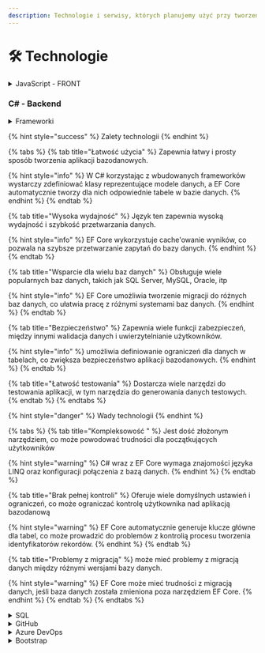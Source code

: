 ```yaml
---
description: Technologie i serwisy, których planujemy użyć przy tworzeniu aplikacji.
---
```


# 🛠 Technologie

<details>

<summary>JavaScript - FRONT</summary>

Vue.js

</details>

### C# - Backend

<details>

<summary>Frameworki</summary>

### EF CORE

Entity Framework Core (EF Core) to narzędzie dla języka C#, które umożliwia programistom manipulowanie danymi w bazie danych.&#x20;

EF Core pozwala na mapowanie obiektów w kodzie na odpowiednie obiekty w bazie danych, dzięki czemu programiści mogą pracować z danymi za pomocą języka C#.&#x20;

Jest to otwartoźródłowy projekt stworzony przez Microsoft.

Programiści definiują modele obiektów, a EF Core tworzy schemat bazy danych z tych modeli.

```
// "Entity Framework Core in Action" autorstwa Jona Smitha
 - rozdział 1: 
"Introducing Entity Framework Core"
```

### ASP.NET CORE

.NET Core to otwarte oprogramowanie, które umożliwia tworzenie aplikacji internetowych, w tym REST API, na różnych systemach operacyjnych

REST API to interfejs programowania aplikacji, który umożliwia komunikację między różnymi systemami i aplikacjami za pomocą protokołu HTTP.

ASP.NET Core to framework, który zapewnia narzędzia i biblioteki do budowania aplikacji internetowych i REST API.&#x20;

```
// "Building RESTful Web APIs with .NET Core" autorstwa Iriny Scurtu 
```

Ten modułowy framework oferuje wiele funkcji, takich jak obsługa żądań HTTP, routowanie, logowanie, autoryzacja i uwierzytelnianie, testowanie jednostkowe i wiele innych.

</details>

{% hint style="success" %}
Zalety technologii
{% endhint %}

{% tabs %}
{% tab title="Łatwość użycia" %}
Zapewnia łatwy i prosty sposób tworzenia aplikacji bazodanowych.&#x20;

{% hint style="info" %}
W C# korzystając z wbudowanych frameworków wystarczy zdefiniować klasy reprezentujące modele danych, a EF Core automatycznie tworzy dla nich odpowiednie tabele w bazie danych.
{% endhint %}
{% endtab %}

{% tab title="Wysoka wydajność" %}
Język ten zapewnia wysoką wydajność i szybkość przetwarzania danych.

{% hint style="info" %}
EF Core wykorzystuje cache'owanie wyników, co pozwala na szybsze przetwarzanie zapytań do bazy danych.
{% endhint %}
{% endtab %}

{% tab title="Wsparcie dla wielu baz danych" %}
Obsługuje wiele popularnych baz danych, takich jak SQL Server, MySQL, Oracle, itp

{% hint style="info" %}
EF Core umożliwia tworzenie migracji do różnych baz danych, co ułatwia pracę z różnymi systemami baz danych.
{% endhint %}
{% endtab %}

{% tab title="Bezpieczeństwo" %}
Zapewnia wiele funkcji zabezpieczeń, między innymi walidacja danych i uwierzytelnianie użytkowników.

{% hint style="info" %}
umożliwia definiowanie ograniczeń dla danych w tabelach, co zwiększa bezpieczeństwo aplikacji bazodanowych.
{% endhint %}
{% endtab %}

{% tab title="Łatwość testowania" %}
Dostarcza wiele narzędzi do testowania aplikacji, w tym narzędzia do generowania danych testowych.
{% endtab %}
{% endtabs %}

{% hint style="danger" %}
Wady technologii
{% endhint %}

{% tabs %}
{% tab title="Kompleksowość " %}
Jest dość złożonym narzędziem, co może powodować trudności dla początkujących użytkowników

{% hint style="warning" %}
C# wraz z EF Core wymaga znajomości języka LINQ oraz konfiguracji połączenia z bazą danych.
{% endhint %}
{% endtab %}

{% tab title="Brak pełnej kontroli" %}
Oferuje wiele domyślnych ustawień i ograniczeń, co może ograniczać kontrolę użytkownika nad aplikacją bazodanową

{% hint style="warning" %}
EF Core automatycznie generuje klucze główne dla tabel, co może prowadzić do problemów z kontrolią procesu tworzenia identyfikatorów rekordów.
{% endhint %}
{% endtab %}

{% tab title="Problemy z migracją" %}
może mieć problemy z migracją danych między różnymi wersjami bazy danych.

{% hint style="warning" %}
EF Core może mieć trudności z migracją danych, jeśli baza danych została zmieniona poza narzędziem EF Core.
{% endhint %}
{% endtab %}
{% endtabs %}

<details>

<summary>SQL</summary>

Microsoft SQL Server

</details>

<details>

<summary>GitHub</summary>



</details>

<details>

<summary>Azure DevOps</summary>



</details>

<details>

<summary>Bootstrap</summary>



</details>
